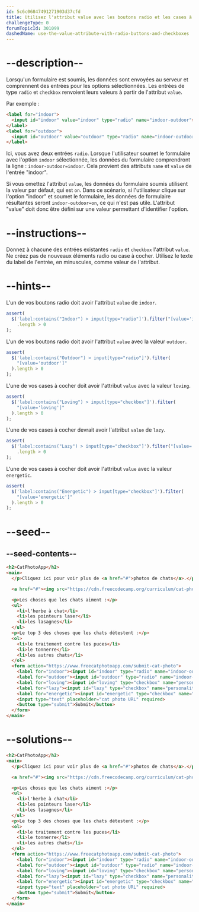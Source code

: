 ```yaml
---
id: 5c6c06847491271903d37cfd
title: Utilisez l'attribut value avec les boutons radio et les cases à cocher.
challengeType: 0
forumTopicId: 301099
dashedName: use-the-value-attribute-with-radio-buttons-and-checkboxes
---
```


# --description--

Lorsqu'un formulaire est soumis, les données sont envoyées au serveur et comprennent des entrées pour les options sélectionnées. Les entrées de type `radio` et `checkbox` renvoient leurs valeurs à partir de l'attribut `value`.

Par exemple :

```html
<label for="indoor">
  <input id="indoor" value="indoor" type="radio" name="indoor-outdoor">Indoor
</label>
<label for="outdoor">
  <input id="outdoor" value="outdoor" type="radio" name="indoor-outdoor">Outdoor
</label>
```

Ici, vous avez deux entrées `radio`. Lorsque l'utilisateur soumet le formulaire avec l'option `indoor` sélectionnée, les données du formulaire comprendront la ligne : `indoor-outdoor=indoor`. Cela provient des attributs `name` et `value` de l'entrée "indoor".

Si vous omettez l'attribut `value`, les données du formulaire soumis utilisent la valeur par défaut, qui est `on`. Dans ce scénario, si l'utilisateur clique sur l'option "indoor" et soumet le formulaire, les données de formulaire résultantes seront `indoor-outdoor=on`, ce qui n'est pas utile. L'attribut "value" doit donc être défini sur une valeur permettant d'identifier l'option.

# --instructions--

Donnez à chacune des entrées existantes `radio` et `checkbox` l'attribut `value`. Ne créez pas de nouveaux éléments radio ou case à cocher. Utilisez le texte du label de l'entrée, en minuscules, comme valeur de l'attribut.

# --hints--

L'un de vos boutons radio doit avoir l'attribut `value` de `indoor`.

```js
assert(
  $('label:contains("Indoor") > input[type="radio"]').filter("[value='indoor']")
    .length > 0
);
```

L'un de vos boutons radio doit avoir l'attribut `value` avec la valeur `outdoor`.

```js
assert(
  $('label:contains("Outdoor") > input[type="radio"]').filter(
    "[value='outdoor']"
  ).length > 0
);
```

L'une de vos cases à cocher doit avoir l'attribut `value` avec la valeur `loving`.

```js
assert(
  $('label:contains("Loving") > input[type="checkbox"]').filter(
    "[value='loving']"
  ).length > 0
);
```

L'une de vos cases à cocher devrait avoir l'attribut `value` de `lazy`.

```js
assert(
  $('label:contains("Lazy") > input[type="checkbox"]').filter("[value='lazy']")
    .length > 0
);
```

L'une de vos cases à cocher doit avoir l'attribut `value` avec la valeur `energetic`.

```js
assert(
  $('label:contains("Energetic") > input[type="checkbox"]').filter(
    "[value='energetic']"
  ).length > 0
);
```

# --seed--

## --seed-contents--

```html
<h2>CatPhotoApp</h2>
<main>
  </p>Cliquez ici pour voir plus de <a href="#">photos de chats</a>.</p>

  <a href="#"><img src="https://cdn.freecodecamp.org/curriculum/cat-photo-app/relaxing-cat.jpg" alt="A cute orange cat lying on its back."></a>

  <p>Les choses que les chats aiment :</p>
  <ul>
    <li>l'herbe à chat</li>
    <li>les pointeurs laser</li>
    <li>les lasagnes</li>
  </ul>
  <p>Le top 3 des choses que les chats détestent :</p>
  <ol>
    <li>le traitement contre les puces</li>
    <li>le tonnerre</li>
    <li>les autres chats</li>
  </ol>
  <form action="https://www.freecatphotoapp.com/submit-cat-photo">
    <label for="indoor"><input id="indoor" type="radio" name="indoor-outdoor"> Indoor</label>
    <label for="outdoor"><input id="outdoor" type="radio" name="indoor-outdoor"> Outdoor</label><br>
    <label for="loving"><input id="loving" type="checkbox" name="personality"> Loving</label>
    <label for="lazy"><input id="lazy" type="checkbox" name="personality"> Lazy</label>
    <label for="energetic"><input id="energetic" type="checkbox" name="personality"> Energetic</label><br>
    <input type="text" placeholder="cat photo URL" required>
    <button type="submit">Submit</button>
  </form>
</main>
```

# --solutions--

```html
<h2>CatPhotoApp</h2>
<main>
  </p>Cliquez ici pour voir plus de <a href="#">photos de chats</a>.</p>

  <a href="#"><img src="https://cdn.freecodecamp.org/curriculum/cat-photo-app/relaxing-cat.jpg" alt="A cute orange cat lying on its back."></a>

  <p>Les choses que les chats aiment :</p>
  <ul>
    <li>l'herbe à chat</li>
    <li>les pointeurs laser</li>
    <li>les lasagnes</li>
  </ul>
  <p>Le top 3 des choses que les chats détestent :</p>
  <ol>
    <li>le traitement contre les puces</li>
    <li>le tonnerre</li>
    <li>les autres chats</li>
  </ol>
  <form action="https://www.freecatphotoapp.com/submit-cat-photo">
    <label for="indoor"><input id="indoor" type="radio" name="indoor-outdoor" value="indoor"> Indoor</label>
    <label for="outdoor"><input id="outdoor" type="radio" name="indoor-outdoor" value="outdoor"> Outdoor</label><br>
    <label for="loving"><input id="loving" type="checkbox" name="personality" value="loving"> Loving</label>
    <label for="lazy"><input id="lazy" type="checkbox" name="personality" value="lazy"> Lazy</label>
    <label for="energetic"><input id="energetic" type="checkbox" name="personality" value="energetic"> Energetic</label><br>
    <input type="text" placeholder="cat photo URL" required>
    <button type="submit">Submit</button>
  </form>
</main>
```
